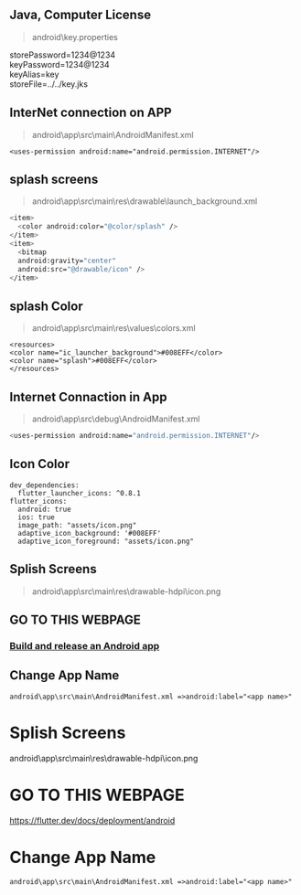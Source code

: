 
## Java, Computer License
> android\key.properties
<p> 
  storePassword=1234@1234 <br />
  keyPassword=1234@1234<br />
  keyAlias=key<br />
  storeFile=../../key.jks
</p>

## InterNet connection on APP
> android\app\src\main\AndroidManifest.xml

```
<uses-permission android:name="android.permission.INTERNET"/>
```

## splash screens
> android\app\src\main\res\drawable\launch_background.xml

```bash
<item>
  <color android:color="@color/splash" />  
</item>
<item>
  <bitmap
  android:gravity="center"
  android:src="@drawable/icon" />
</item>
```

## splash Color

> android\app\src\main\res\values\colors.xml

```
<resources>
<color name="ic_launcher_background">#008EFF</color>
<color name="splash">#008EFF</color>
</resources>
```

## Internet Connaction in App

> android\app\src\debug\AndroidManifest.xml
```bash
<uses-permission android:name="android.permission.INTERNET"/>
```
## Icon Color
```
dev_dependencies:
  flutter_launcher_icons: ^0.8.1
flutter_icons:
  android: true
  ios: true
  image_path: "assets/icon.png"
  adaptive_icon_background: '#008EFF'
  adaptive_icon_foreground: "assets/icon.png"
```
## Splish Screens
> android\app\src\main\res\drawable-hdpi\icon.png
## GO TO THIS WEBPAGE
### [Build and release an Android app](https://flutter.dev/docs/deployment/android)

##  Change App Name 
```
android\app\src\main\AndroidManifest.xml =>android:label="<app name>"
```

# Splish Screens
android\app\src\main\res\drawable-hdpi\icon.png
# GO TO THIS WEBPAGE
https://flutter.dev/docs/deployment/android
#  Change App Name 
```
android\app\src\main\AndroidManifest.xml =>android:label="<app name>"
```

